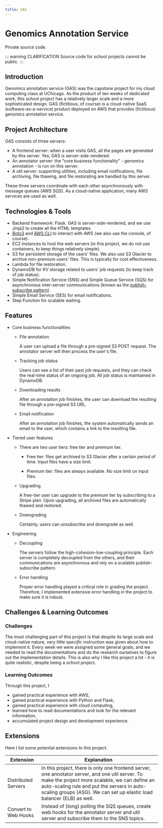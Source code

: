 ```yaml
---
title: GAS
---
```


<Badge type="tip" text="python" />
<Badge type="tip" text="flask" />
<Badge type="tip" text="boto3" />
<Badge type="tip" text="AWS" />
<Badge type="tip" text="cloud-computing" />
<Badge type="tip" text="web-development" />
<Badge type="tip" text="backend" />
<Badge type="info" text="school-project" />

# Genomics Annotation Service

Private source code.

::: warning CLARIFICATION
Source code for school projects cannot be public.
:::

## Introduction

Genomics annotation service (GAS) was the capstone project for my cloud computing class at UChicago. As the product of ten weeks of dedicated work, this school project has a relatively larger scale and a more sophisticated design. GAS (fictitious, of course) is a cloud-native SaaS (software-as-a-service) product deployed on AWS that provides (fictitious) genomics annotation service.

## Project Architecture

GAS consists of three servers:

- A frontend server: when a user visits GAS, all the pages are generated by this server. Yes, GAS is server-side-rendered.
- An annotator server: the "core business functionality" - genomics annotation - is run on this server.
- A util server: supporting utilities, including email notifications, file archiving, file thawing, and file restorating are handled by this server.

These three servers coordinate with each other asynchronously with message queues (AWS SQS). As a cloud-native application, many AWS services are used as well.

## Technologies & Tools

- Backend framework: Flask. GAS is server-side-rendered, and we use Jinja2 to create all the HTML templates.
- [Boto3](https://boto3.amazonaws.com/v1/documentation/api/latest/index.html) and [AWS CLI](https://aws.amazon.com/cli/) to interact with AWS (we also use the console, of course).
- EC2 instances to host the web servers (in this project, we do not use containers, to keep things relatively simple).
- S3 for persistent storage of the users' files. We also use S3 Glacier to archive non-premium users' files. This is typically for cost effectiveness.
- Lambda for file restoration.
- DynamoDB for KV storage related to users' job requests (to keep track of job status).
- Simple Notification Service (SNS) and Simple Queue Service (SQS) for asynchronous inter-server communications (known as the [publish-subscribe pattern](https://en.wikipedia.org/wiki/Publish%E2%80%93subscribe_pattern)).
- Simple Email Service (SES) for email notifications.
- Step Function for scalable waiting.

## Features

- Core business functionalities

  - File annotation

    A user can upload a file through a pre-signed S3 POST request. The annotator server will then process the user's file.

  - Tracking job status

    Users can see a list of their past job requests, and they can check the real-time status of an ongoing job. All job status is maintained in DynamoDB.

  - Downloading results

    After an annotation job finishes, the user can download the resulting file through a pre-signed S3 URL.

  - Email notification

    After an annotation job finishes, the system automatically sends an email to the user, which contains a link to the resulting file.

- Tiered user features

  - There are two user tiers: free tier and premium tier.

    - Free tier: files get archived to S3 Glacier after a certain period of time. Input files have a size limit.

    - Premium tier: files are always available. No size limit on input files.

  - Upgrading

    A free-tier user can upgrade to the premium tier by subscribing to a Stripe plan. Upon upgrading, all archived files are automatically thawed and restored.

  - Downgrading

    Certainly, users can unsubscribe and downgrade as well.

- Engineering

  - Decoupling

    The servers follow the high-cohesion-low-coupling principle. Each server is completely decoupled from the others, and their communications are asynchronous and rely on a scalable publish-subscribe pattern.

  - Error handling

    Proper error handling played a critical role in grading the project. Therefore, I implemented extensive error handling in the project to make sure it is robust.

## Challenges & Learning Outcomes

### Challenges

The most challenging part of this project is that despite its large scale and cloud-native nature, very little *specific* instruction was given about how to implement it. Every week we were assigned some general goals, and we needed to read the documentations and do the research ourselves to figure out the implementation details. This is also why I like this project a lot - it is quite realistic, despite being a school project.

### Learning Outcomes

Through this project, I

- gained practical experience with AWS,
- gained practical experience with Python and Flask,
- gained practical experience with cloud computing,
- learned how to read documentations and look for the relevant information,
- accumulated project design and development experience.

## Extensions

Here I list some potential extensions to this project.

| Extension            | Explanation                                                  |
| -------------------- | ------------------------------------------------------------ |
| Distributed Servers  | In this project, there is only one frontend server, one annotator server, and one util server. To make the project more scalable, we can define an auto-scaling rule and put the servers in auto-scaling groups (ASG). We can set up elastic load balancer (ELB) as well. |
| Convert to Web Hooks | Instead of (long) polling the SQS queues, create web hooks for the annotator server and util server and subscribe them to the SNS topics. |

